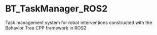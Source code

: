 # BT_TaskManager_ROS2
Task management system for robot interventions constructed with the Behavior Tree CPP framework in ROS2
